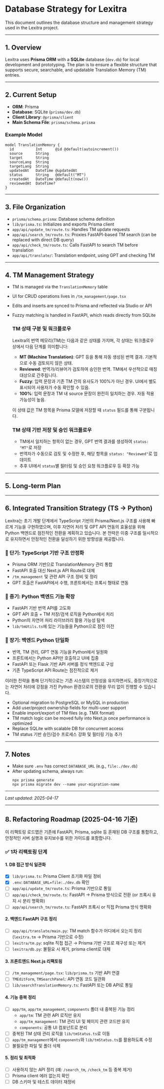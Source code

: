 # Database Strategy for Lexitra

This document outlines the database structure and management strategy used in the Lexitra project.

---

## 1. Overview

Lexitra uses **Prisma ORM** with a **SQLite** database (`dev.db`) for local development and prototyping. The plan is to ensure a flexible structure that supports secure, searchable, and updatable Translation Memory (TM) entries.

---

## 2. Current Setup

- **ORM**: Prisma
- **Database**: SQLite (`prisma/dev.db`)
- **Client Library**: `@prisma/client`
- **Main Schema File**: `prisma/schema.prisma`

### Example Model

```prisma
model TranslationMemory {
  id          Int      @id @default(autoincrement())
  source      String
  target      String
  sourceLang  String
  targetLang  String
  updatedAt   DateTime @updatedAt
  status      String   @default("MT")
  createdAt   DateTime @default(now())
  reviewedAt  DateTime?
}
```

---

## 3. File Organization

- `prisma/schema.prisma`: Database schema definition
- `lib/prisma.ts`: Initializes and exports Prisma client
- `app/api/update_tm/route.ts`: Handles TM update requests
- `app/api/search_tm/route.ts`: Proxies FastAPI-based TM search (can be replaced with direct DB query)
- `app/api/check_tm/route.ts`: Calls FastAPI to search TM before translation
- `app/api/translate/`: Translation endpoint, using GPT and checking TM

---

## 4. TM Management Strategy

- TM is managed via the `TranslationMemory` table
- UI for CRUD operations lives in `/tm_management/page.tsx`
- Edits and inserts are synced to Prisma and reflected via Studio or API
- Fuzzy matching is handled in FastAPI, which reads directly from SQLite

  ### TM 상태 구분 및 워크플로우

  Lexitra의 번역 메모리(TM)는 다음과 같은 상태를 가지며, 각 상태는 워크플로우 상에서 다음 단계를 의미합니다:

  - **MT (Machine Translation)**: GPT 등을 통해 자동 생성된 번역 결과. 기본적으로 수동 검토되지 않은 상태.
  - **Reviewed**: 번역가/리뷰어가 검토하여 승인한 번역. TM에서 우선적으로 매칭 대상으로 간주됩니다.
  - **Fuzzy**: 입력 문장과 기존 TM 간의 유사도가 100%가 아닌 경우. UI에서 별도 표시되어 사용자가 수동 확인할 수 있음.
  - **100%**: 입력 문장과 TM 내 source 문장이 완전히 일치하는 경우. 자동 적용 가능성이 높음.

  이 상태 값은 TM 항목을 Prisma 모델에 저장할 때 `status` 필드를 통해 구분됩니다.

  ### TM 상태 기반 저장 및 승인 워크플로우

  - TM에서 일치하는 항목이 없는 경우, GPT 번역 결과를 생성하여 `status: "MT"`로 저장
  - 번역자가 수동으로 검토 및 수정한 후, 해당 항목을 `status: "Reviewed"`로 업데이트
  - 추후 UI에서 `status`별 필터링 및 승인 요청 워크플로우 등 확장 가능

---

## 5. Long-term Plan

---

## 6. Integrated Transition Strategy (TS → Python)

Lexitra는 초기 개발 단계에서 TypeScript 기반의 Prisma/Next.js 구조를 사용해 빠르게 기능을 구현하였으며, 이후 자연어 처리 및 GPT API 연동의 효율성을 위해 Python 백엔드로 점진적인 전환을 계획하고 있습니다. 본 전략은 이중 구조를 일시적으로 유지하면서 안정적인 전환을 달성하기 위한 방향성을 제공합니다.

### 🔹 단기: TypeScript 기반 구조 안정화

- Prisma ORM 기반으로 TranslationMemory 관리 통합
- FastAPI 호출 대신 Next.js API Route로 대체
- `/tm_management` 및 관련 API 구조 정비 및 정리
- GPT 호출은 FastAPI에서 수행, 프론트에서는 프록시 형태로 연동

### 🔹 중기: Python 백엔드 기능 확장

- FastAPI 기반 번역 API를 고도화
- GPT API 호출 + TM 저장/검색 로직을 Python에서 처리
- Python의 자연어 처리 라이브러리 활용 가능성 탐색
- `lib/tmUtils.ts`에 있는 기능들을 Python으로 점진 이전

### 🔹 장기: 백엔드 Python 단일화

- 번역, TM 관리, GPT 연동 기능을 Python에서 일원화
- 프론트에서는 Python API만 호출하고 UI에 집중
- FastAPI 또는 Flask 기반 API 서버를 정식 백엔드로 구성
- 기존 TypeScript API Route는 점진적으로 제거

이러한 전략을 통해 단기적으로는 기존 시스템의 안정성을 유지하면서도, 중장기적으로는 자연어 처리에 강점을 가진 Python 환경으로의 전환을 무리 없이 진행할 수 있습니다.

- Optional migration to PostgreSQL or MySQL in production
- Add user/project ownership fields for multi-user support
- Enable import/export of TM files (e.g. TMX format)
- TM match logic can be moved fully into Next.js once performance is optimized
- Replace SQLite with scalable DB for concurrent access
- TM status 기반 승인/검수 프로세스 강화 및 필터링 기능 추가

---

## 7. Notes

- Make sure `.env` has correct `DATABASE_URL` (e.g., `file:./dev.db`)
- After updating schema, always run:
  ```
  npx prisma generate
  npx prisma migrate dev --name your-migration-name
  ```

---

_Last updated: 2025-04-17_

---

## 8. Refactoring Roadmap (2025-04-16 기준)

이 리팩토링 로드맵은 기존에 FastAPI, Prisma, sqlite 등 혼재된 DB 구조를 통합하고, 안정적인 서버 실행과 유지보수를 위한 가이드를 포함합니다.

### ✅ 1차 리팩토링 단계

#### 1. DB 접근 방식 일관화
- [x] `lib/prisma.ts`: Prisma Client 초기화 파일 정비
- [x] `.env`: `DATABASE_URL=file:./dev.db` 확인
- [ ] `app/api/update_tm/route.ts`: Prisma 기반으로 통일
- [ ] `app/api/check_tm/route.ts`: FastAPI → Prisma 방식으로 전환 (or 프록시 유지 시 분리 명확화)
- [ ] `app/api/search_tm/route.ts`: FastAPI 프록시 or 직접 Prisma 방식 명확화

#### 2. 백엔드 FastAPI 구조 정리
- [ ] `app/api/translate/main.py`: TM match 함수가 어디에서 오는지 정리 (`lexitra.tm` → Prisma 기반으로 수정)
- [ ] `lexitra/tm.py`: sqlite 직접 접근 → Prisma 기반 구조로 재구성 또는 제거
- [ ] `lexitra/db.py`: 불필요 시 제거, prisma client로 대체

#### 3. 프론트엔드 Next.js 리팩토링
- [ ] `/tm_management/page.tsx`: `lib/prisma.ts` 기반 API 연결
- [ ] `TMEditForm`, `TMSearchPanel`: API 연동 코드 일관화
- [ ] `lib/searchTranslationMemory.ts`: FastAPI 또는 DB API로 통일

#### 4. 기능 중복 정리
- [ ] `app/tm`, `app/tm_management`, `components` 폴더 내 중복된 기능 정리
  - `app/tm`: TM 관련 API 로직만 유지
  - `app/tm_management`: TM 관리 UI 및 페이지 관련 코드만 유지
  - `components`: 공통 UI 컴포넌트로 분리
- [ ] 중복된 TM 상태 관리 로직을 `lib/tmStatus.ts`로 이동
- [ ] `app/tm_management`에서 `components`와 `lib/tmStatus.ts`를 활용하도록 수정
- [ ] 불필요한 파일 및 폴더 삭제

#### 5. 정리 및 최적화
- [ ] 사용하지 않는 API 정리 (예: `/search_tm`, `/check_tm` 등 중복 제거)
- [ ] Prisma client 에러 없는지 확인
- [ ] DB 스키마 및 테스트 데이터 재정비
